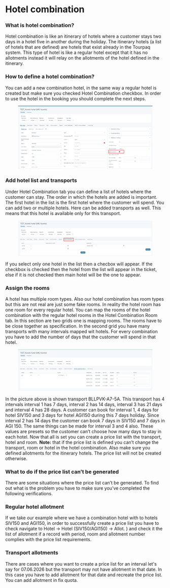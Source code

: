 # Hotel combination

### What is hotel combination? <a href="#what-is-hotel-combination" id="what-is-hotel-combination"></a>

Hotel combination is like an itinerary of hotels where a customer stays two days in a hotel five in another during the holiday. The itinerary hotels (a list of hotels that are defined) are hotels that exist already in the Tourpaq system. This type of hotel is like a regular hotel except that it has no allotments instead it will relay on the allotments of the hotel defined in the itinerary.

### How to define a hotel combination? <a href="#how-to-define-a-hotel-combination" id="how-to-define-a-hotel-combination"></a>

You can add a new combination hotel, in the same way a regular hotel is created but make sure you checked Hotel Combination checkbox. In order to use the hotel in the booking you should complete the next steps.

<figure><img src=".gitbook/assets/image (2) (1) (1) (1) (1) (1) (1) (1) (1) (1) (1) (1) (1) (1) (1) (1) (1).png" alt=""><figcaption></figcaption></figure>

### Add hotel list and transports <a href="#add-hotel-list-and-transports" id="add-hotel-list-and-transports"></a>

Under Hotel Combination tab you can define a list of hotels where the customer can stay. The order in which the hotels are added is important. The first hotel in the list is the first hotel where the customer will spend. You can add two or multiple hotels. Here can be added transports as well. This means that this hotel is available only for this transport.

<figure><img src=".gitbook/assets/image (3) (1) (1) (1) (1) (1) (1) (1) (1) (1) (1) (1) (1) (1) (1) (1) (1).png" alt=""><figcaption></figcaption></figure>

If you select only one hotel in the list then a checbox will appear. If the checkbox is checked then the hotel from the list will appear in the ticket, else if it is not checked then main hotel will be the one to appear.

### Assign the rooms <a href="#assign-the-rooms" id="assign-the-rooms"></a>

A hotel has multiple room types. Also our hotel combination has room types but this are not real are just some fake rooms. In reality the hotel room has one room for every regular hotel. You can map the rooms of the hotel combination with the regular hotel rooms in the Hotel Combination Room tab. In this section are two grids one is mapping rooms. The rooms have to be close together as specification. In the second grid you have many transports with many intervals mapped wit hotels. For every combination you have to add the number of days that the customer will spend in that hotel.

<figure><img src=".gitbook/assets/image (4) (1) (1) (1) (1) (1) (1) (1) (1) (1) (1) (1) (1) (1) (1) (1) (1).png" alt=""><figcaption></figcaption></figure>

In the picture above is shown transport BLLPVK-A7-5A. This transport has 4 intervals interval 1 has 7 days, interval 2 has 14 days, interval 3 has 21 days and interval 4 has 28 days. A customer can book for interval 1, 4 days for hotel SIV150 and 3 days for hotel AGI150 during this 7 days holiday. Since interval 2 has 14 days the customer can book 7 days in SIV150 and 7 days in AGI 150. The same things can be made for interval 3 and 4 also. These values are presets so the customer can’t choose how many days to stay in each hotel. Now that all is set you can create a price list with the transport, hotel and room. **Note:** that if the price list is defined you can’t change the transport, room or hotel in the hotel combination. Also make sure you defined allotments for the itinerary hotels. The price list will not be created otherwise.

### What to do if the price list can’t be generated <a href="#what-to-do-if-the-price-list-cant-be-generated" id="what-to-do-if-the-price-list-cant-be-generated"></a>

There are some situations where the price list can’t be generated. To find out what is the problem you have to make sure you’ve completed the following verifications.

### Regular hotel allotment <a href="#regular-hotel-allotment" id="regular-hotel-allotment"></a>

If we take our example where we have a combination hotel with to hotels SIV150 and AGI150, in order to successfully create a price list you have to check navigate to Hotel -> Hotel (SIV150/AGI150) -> Allot. ) and check it the list of allotment if a record with period, room and allotment number complies with the price list requirements.

### Transport allotments <a href="#transport-allotments" id="transport-allotments"></a>

There are cases where you want to create a price list for an interval let's say for 07.06.2026 but the transport may not have allotment in that date. In this case you have to add allotment for that date and recreate the price list. You can add allotment in fix quota.
